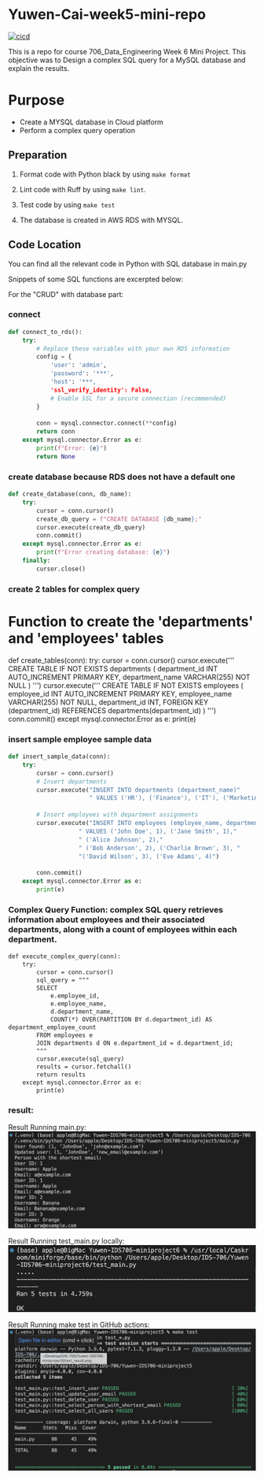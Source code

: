 # Yuwen-Cai-week5-mini-repo  

[![cicd](https://github.com/nogibjj/Yuwen-IDS706-miniproject6/actions/workflows/cicd.yml/badge.svg)](https://github.com/nogibjj/Yuwen-IDS706-miniproject6/actions/workflows/cicd.yml)  

This is a repo for course 706_Data_Engineering Week 6 Mini Project. This objective was to Design a complex SQL query for a MySQL database and explain the results.

# Purpose
- Create a MYSQL database in Cloud platform
- Perform a complex query operation


## Preparation
1. Format code with Python black by using `make format`

2. Lint code with Ruff by using `make lint`. 

3. Test code by using `make test`

4. The database is created in AWS RDS with MYSQL.


## Code Location
You can find all the relevant code in Python with SQL database in main.py

Snippets of some SQL functions are excerpted below:

For the "CRUD" with database part:

### connect 
```python
def connect_to_rds():
    try:
        # Replace these variables with your own RDS information
        config = {
            'user': 'admin',
            'password': '***',
            'host': '***,
            'ssl_verify_identity': False,  
            # Enable SSL for a secure connection (recommended)
        }
        
        conn = mysql.connector.connect(**config)
        return conn
    except mysql.connector.Error as e:
        print(f"Error: {e}")
        return None
```

### create database because RDS does not have a default one
```python
def create_database(conn, db_name):
    try:
        cursor = conn.cursor()
        create_db_query = f"CREATE DATABASE {db_name};"
        cursor.execute(create_db_query)
        conn.commit()
    except mysql.connector.Error as e:
        print(f"Error creating database: {e}")
    finally:
        cursor.close()
```
### create 2 tables for complex query
# Function to create the 'departments' and 'employees' tables
def create_tables(conn):
    try:
        cursor = conn.cursor()
        cursor.execute('''
            CREATE TABLE IF NOT EXISTS departments (
                department_id INT AUTO_INCREMENT PRIMARY KEY,
                department_name VARCHAR(255) NOT NULL
            )
        ''')
        cursor.execute('''
            CREATE TABLE IF NOT EXISTS employees (
                employee_id INT AUTO_INCREMENT PRIMARY KEY,
                employee_name VARCHAR(255) NOT NULL,
                department_id INT,
                FOREIGN KEY (department_id) REFERENCES departments(department_id)
            )
        ''')
        conn.commit()
    except mysql.connector.Error as e:
        print(e)

### insert sample employee sample data
```python
def insert_sample_data(conn):
    try:
        cursor = conn.cursor()
        # Insert departments
        cursor.execute("INSERT INTO departments (department_name)"
                       " VALUES ('HR'), ('Finance'), ('IT'), ('Marketing')")
        
        # Insert employees with department assignments
        cursor.execute("INSERT INTO employees (employee_name, department_id)"
                    " VALUES ('John Doe', 1), ('Jane Smith', 1),"
                    " ('Alice Johnson', 2),"
                    " ('Bob Anderson', 2), ('Charlie Brown', 3), "
                    "('David Wilson', 3), ('Eve Adams', 4)")
        
        conn.commit()
    except mysql.connector.Error as e:
        print(e)
```

### Complex Query Function: complex SQL query retrieves information about employees and their associated departments, along with a count of employees within each department. 
```
def execute_complex_query(conn):
    try:
        cursor = conn.cursor()
        sql_query = """
        SELECT
            e.employee_id,
            e.employee_name,
            d.department_name,
            COUNT(*) OVER(PARTITION BY d.department_id) AS department_employee_count
        FROM employees e
        JOIN departments d ON e.department_id = d.department_id;
        """
        cursor.execute(sql_query)
        results = cursor.fetchall()
        return results
    except mysql.connector.Error as e:
        print(e)
```

### result:
Result Running main.py:
![Alt text](<main_result.png>)

Result Running test_main.py locally:
![Alt text](<test_result_local.png>)

Result Running make test in GitHub actions:
![Alt text](<test_result.png>)

